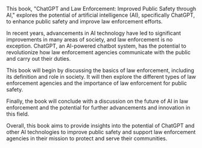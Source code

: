 
This book, "ChatGPT and Law Enforcement: Improved Public Safety through AI," explores the potential of artificial intelligence (AI), specifically ChatGPT, to enhance public safety and improve law enforcement efforts.

In recent years, advancements in AI technology have led to significant improvements in many areas of society, and law enforcement is no exception. ChatGPT, an AI-powered chatbot system, has the potential to revolutionize how law enforcement agencies communicate with the public and carry out their duties.

This book will begin by discussing the basics of law enforcement, including its definition and role in society. It will then explore the different types of law enforcement agencies and the importance of law enforcement for public safety.

Finally, the book will conclude with a discussion on the future of AI in law enforcement and the potential for further advancements and innovation in this field.

Overall, this book aims to provide insights into the potential of ChatGPT and other AI technologies to improve public safety and support law enforcement agencies in their mission to protect and serve their communities.
